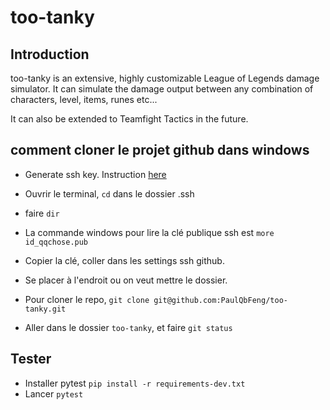 # too-tanky

## Introduction

too-tanky is an extensive, highly customizable League of Legends damage simulator. 
It can simulate the damage output between any combination of characters, level, items, runes etc...

It can also be extended to Teamfight Tactics in the future. 


## comment cloner le projet github dans windows

- Generate ssh key. Instruction [here](https://docs.github.com/en/authentication/connecting-to-github-with-ssh/generating-a-new-ssh-key-and-adding-it-to-the-ssh-agent?platform=windows)
- Ouvrir le terminal, `cd` dans le dossier .ssh 
- faire `dir`
- La commande windows pour lire la clé publique ssh est `more id_qqchose.pub` 
- Copier la clé, coller dans les settings ssh github.

- Se placer à l'endroit ou on veut mettre le dossier.
- Pour cloner le repo, `git clone git@github.com:PaulQbFeng/too-tanky.git`

- Aller dans le dossier `too-tanky`, et faire `git status`

## Tester

- Installer pytest `pip install -r requirements-dev.txt`
- Lancer `pytest`
